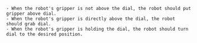 
    - When the robot's gripper is not above the dial, the robot should put gripper above dial.
    - When the robot's gripper is directly above the dial, the robot should grab dial.
    - When the robot's gripper is holding the dial, the robot should turn dial to the desired position.